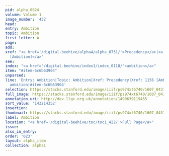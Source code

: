 ```yaml
---
pid: alpha_0024
volume: Volume 1
image_number: '432'
head:
entry: Ambition
topic: Ambition
first_letter: A
page:
add:
xref: "<a href='/digital-beehive/alpha4/alpha_0731/'>Precedency</a>|<a href='/digital-beehive/num5/num_1577/'>1156
  [Ambition]</a>"
see:
index: "<a href='/digital-beehive/index1/index_0118/'>ambition</a>"
item: "#item-6c6b63904"
unparsed:
line: 'Entry: Ambition|Topic: Ambition|Xref: Precedency|Xref: 1156 [Ambition]|Index:
  ambition|#item-6c6b63904'
selection: https://stacks.stanford.edu/image/iiif/ps974xt6740/1607_0431/800,4352,2988,673/full/0/default.jpg
full_image: https://stacks.stanford.edu/image/iiif/ps974xt6740/1607_0431/full/full/0/default.jpg
annotation_uri: http://dev.llgc.org.uk/annotation/1490639119455
sort_value: '143214352'
insertion:
thumbnail: https://stacks.stanford.edu/image/iiif/ps974xt6740/1607_0431/800,4352,600,180/250,/0/default.jpg
label: Ambition
location: "<a href='/digital-beehive/toc/toc1_422/'>Full Page</a>"
issue:
also_in_entry:
order: '023'
layout: alpha_item
collection: alpha1
---
```

